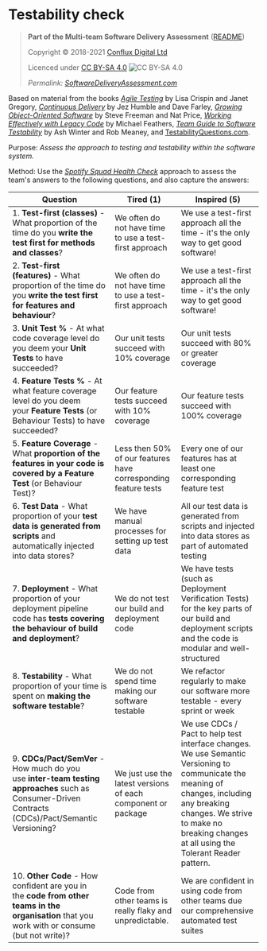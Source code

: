 # Testability check

> **Part of the Multi-team Software Delivery Assessment** ([README](README.md))
> 
> Copyright © 2018-2021 [Conflux Digital Ltd](https://confluxdigital.net/)
> 
> Licenced under [CC BY-SA 4.0](https://creativecommons.org/licenses/by-sa/4.0/) ![CC BY-SA 4.0](https://licensebuttons.net/l/by-sa/3.0/88x31.png)
>
> _Permalink: [SoftwareDeliveryAssessment.com](http://SoftwareDeliveryAssessment.com/)_ 

Based on material from the books [_Agile Testing_](https://wordery.com/agile-testing-lisa-crispin-9780321534460) by Lisa Crispin and Janet Gregory, [_Continuous Delivery_](https://www.amazon.com/Continuous-Delivery-Deployment-Automation-Addison-Wesley/dp/0321601912) by Jez Humble and Dave Farley, [_Growing Object-Oriented Software_](https://wordery.com/growing-object-oriented-software-guided-by-tests-steve-freeman-9780321503626) by Steve Freeman and Nat Price, [_Working Effectively with Legacy Code_](https://www.amazon.co.uk/Working-Effectively-Legacy-Michael-Feathers/dp/0131177052) by Michael Feathers, [_Team Guide to Software Testability_](http://testabilitybook.com/) by Ash Winter and Rob Meaney, and [TestabilityQuestions.com](http://TestabilityQuestions.com/).

Purpose: *Assess the approach to testing and testability within the software system.* 

Method: Use the [*Spotify Squad Health Check*](https://labs.spotify.com/2014/09/16/squad-health-check-model/) approach to assess the team's answers to the following questions, and also capture the answers:

| **Question**                                                                                                                                                                           | **Tired (1)**                                                                    | **Inspired (5)**                                                                                                                                                                                                                     |
| -------------------------------------------------------------------------------------------------------------------------------------------------------------------------------------- | -------------------------------------------------------------------------------- | ------------------------------------------------------------------------------------------------------------------------------------------------------------------------------------------------------------------------------------ |
| 1\. **Test-first (classes)** - What proportion of the time do you **write the test first for methods and classes**?                                                                    | We often do not have time to use a test-first approach                           | We use a test-first approach all the time - it's the only way to get good software\!                                                                                                                                                 |
| 2\. **Test-first (features)** - What proportion of the time do you **write the test first for features and behaviour**?                                                                | We often do not have time to use a test-first approach                           | We use a test-first approach all the time - it's the only way to get good software\!                                                                                                                                                 |
| 3\. **Unit Test %** - At what code coverage level do you deem your **Unit Tests** to have succeeded?                                                                                   | Our unit tests succeed with 10% coverage                                         | Our unit tests succeed with 80% or greater coverage                                                                                                                                                                                  |
| 4\. **Feature Tests %** - At what feature coverage level do you deem your **Feature Tests** (or Behaviour Tests) to have succeeded?                                                    | Our feature tests succeed with 10% coverage                                      | Our feature tests succeed with 100% coverage                                                                                                                                                                                         |
| 5\. **Feature Coverage** - What **proportion of the features in your code is covered by a Feature Test** (or Behaviour Test)?                                                          | Less then 50% of our features have corresponding feature tests                   | Every one of our features has at least one corresponding feature test                                                                                                                                                                |
| 6\. **Test Data** - What proportion of your **test data is generated from scripts** and automatically injected into data stores?                                                       | We have manual processes for setting up test data                                | All our test data is generated from scripts and injected into data stores as part of automated testing                                                                                                                               |
| 7\. **Deployment** - What proportion of your deployment pipeline code has **tests covering the behaviour of build and deployment**?                                                    | We do not test our build and deployment code                                     | We have tests (such as Deployment Verification Tests) for the key parts of our build and deployment scripts and the code is modular and well-structured                                                                              |
| 8\. **Testability** - What proportion of your time is spent on **making the software testable**?                                                                                       | We do not spend time making our software testable                                | We refactor regularly to make our software more testable - every sprint or week                                                                                                                                                      |
| 9\. **CDCs/Pact/SemVer** - How much do you use **inter-team testing approaches** such as Consumer-Driven Contracts (CDCs)/Pact/Semantic Versioning?                                    | We just use the latest versions of each component or package                     | We use CDCs / Pact to help test interface changes. We use Semantic Versioning to communicate the meaning of changes, including any breaking changes. We strive to make no breaking changes at all using the Tolerant Reader pattern. |
| 10\. **Other Code** - How confident are you in the **code from other teams in the organisation** that you work with or consume (but not write)?                                           | Code from other teams is really flaky and unpredictable.                         | We are confident in using code from other teams due our comprehensive automated test suites                                                                                                                                          |
